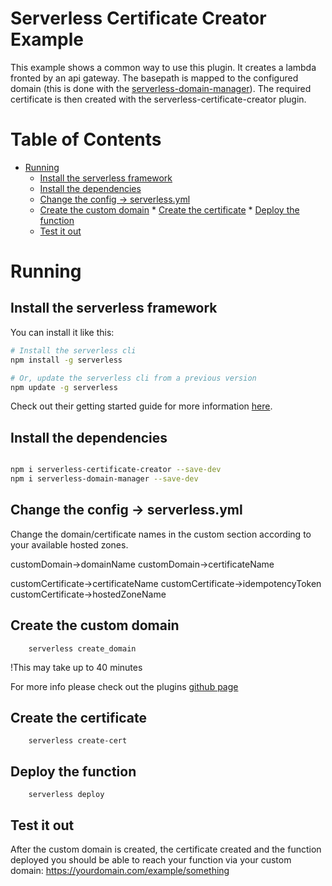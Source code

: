 # Serverless Certificate Creator Example

This example shows a common way to use this plugin. 
It creates a lambda fronted by an api gateway. The basepath is mapped to the configured
domain (this is done with the [serverless-domain-manager](https://github.com/amplify-education/serverless-domain-manager)). The required certificate is then created with the serverless-certificate-creator plugin.

# Table of Contents

- [Running](#running)
  * [Install the serverless framework](#install-the-serverless-framework)
  * [Install the dependencies](#install-the-dependencies)
  * [Change the config -> serverless.yml](#change-the-config---serverlessyml)
  * [Create the custom domain](#create-the-custom-domain)  * [Create the certificate](#create-the-certificate)  * [Deploy the function](#deploy-the-function)
  * [Test it out](#test-it-out)

# Running

## Install the serverless framework

You can install it like this:

```bash
# Install the serverless cli
npm install -g serverless

# Or, update the serverless cli from a previous version
npm update -g serverless
```

Check out their getting started guide for more information [here](https://serverless.com/framework/docs/getting-started/).

## Install the dependencies 


```bash

npm i serverless-certificate-creator --save-dev
npm i serverless-domain-manager --save-dev

```
## Change the config -> serverless.yml

Change the domain/certificate names in the custom section according to your available hosted zones.

customDomain->domainName
customDomain->certificateName

customCertificate->certificateName
customCertificate->idempotencyToken
customCertificate->hostedZoneName


## Create the custom domain

        serverless create_domain

!This may take up to 40 minutes

For more info please check out the plugins [github page](https://github.com/amplify-education/serverless-domain-manager)

## Create the certificate

        serverless create-cert

## Deploy the function

        serverless deploy

## Test it out

After the custom domain is created, the certificate created and the function deployed you should be able to reach your function via your custom domain: https://yourdomain.com/example/something
